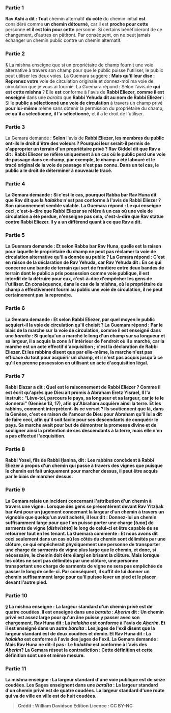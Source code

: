 
### Partie 1
<b>Rav Ashi a dit : Tout</b> chemin alternatif <b>du côté</b> du chemin initial <b>est</b> considéré comme <b>un chemin détourné,</b> car il est <b>proche pour cette</b> personne <b>et il est loin pour cette</b> personne. Si certains bénéficieront de ce changement, d'autres en pâtiront. Par conséquent, on ne peut jamais échanger un chemin public contre un chemin alternatif.

### Partie 2
§ La mishna enseigne que si un propriétaire de champ fournit une voie alternative à travers son champ pour que le public puisse l'utiliser, le public peut utiliser les deux voies. La Guemara suggère : <b>Mais qu'il leur dise : Reprenez votre</b> voie de circulation originale et donnez-moi ma</b> voie de circulation que je vous ai fournie. La Guemara répond : Selon l'avis de <b>qui</b> <b>est cette mishna</b> ? Elle <b>est</b> conforme à l'avis de <b>Rabbi Eliezer, comme il est enseigné</b> dans une <i>baraita</i> que <b>Rabbi Yehuda dit au nom de Rabbi Eliezer : </b> Si le <b>public a sélectionné une voie de circulation</b> à travers un champ privé <b>pour lui-même</b> même sans obtenir la permission du propriétaire du champ, <b>ce qu'il a sélectionné, il l'a sélectionné,</b> et il a le droit de l'utiliser.

### Partie 3
La Gemara demande : <b>Selon</b> l'avis de <b>Rabbi Eliezer, les membres du <b>public</b> ont-ils le droit d'être des <b>voleurs ?</b> Pourquoi leur serait-il permis de s'approprier un terrain d'un propriétaire privé ? <b>Rav Giddel dit</b> que <b>Rav a dit :</b> Rabbi Eliezer se réfère uniquement à un cas <b>où</b> le public <b>perd une voie de passage dans ce champ,</b> par exemple, le champ a été labouré et le tracé original de la voie de passage n'est pas connu. Dans un tel cas, le public a le droit de déterminer à nouveau le tracé.

### Partie 4
La Gemara demande : <b>Si c'est le cas, pourquoi Rabba bar Rav Huna dit</b> que <b>Rav dit</b> que la <b><i>halakha</i></b> n'est <b>pas conforme</b> à l'avis de <b>Rabbi Eliezer ?</b> Son raisonnement semble valable. La Guemara répond : Le <b>qui enseigne ceci,</b> c'est-à-dire que Rabbi Eliezer se réfère à un cas où une voie de circulation a été perdue, <b>n'enseigne pas cela,</b> c'est-à-dire que Rav statue contre Rabbi Eliezer. Il y a un différend quant à ce que Rav a dit.

### Partie 5
La Guemara demande : <b>Et</b> selon Rabba bar Rav Huna, <b>quelle est la raison</b> pour laquelle le propriétaire du champ ne peut pas réclamer la voie de circulation alternative qu'il a donnée au public ? La Gemara répond : C'est <b>en raison</b> de la déclaration <b>de Rav Yehuda, car Rav Yehuda dit :</b> En ce qui concerne une bande de terrain qui sert de <b>frontière</b> entre deux bandes de terrain <b>dont le public a pris possession</b> comme voie publique, <b>il est interdit de la détruire</b> pour eux, c'est-à-dire d'empêcher les gens de l'utiliser. En conséquence, dans le cas de la mishna, où le propriétaire du champ a effectivement fourni au public une voie de circulation, il ne peut certainement pas la reprendre.

### Partie 6
La Gemara demande : <b>Et</b> selon <b>Rabbi Eliezer, par quel</b> moyen <b>le public acquiert-il</b> la voie de circulation qu'il choisit ? La Guemara répond : <b>Par le biais</b> de la <b>marche</b> sur la voie de circulation, <b>comme il est enseigné</b> dans une <i>baraïta</i> : Si <b>quelqu'un a marché le long</b> d'un champ sur sa <b>longueur et sa largeur, il a acquis la zone</b> à l'intérieur de <b>l'endroit où il a marché,</b> car la marche est un acte effectif d'acquisition ; c'est <b>la déclaration de Rabbi Eliezer. Et les rabbins disent</b> que par elle-même, la <b>marche n'est pas</b> efficace <b>du tout</b> pour acquérir un champ, et il n'est pas acquis <b>jusqu'à ce qu'il en prenne possession</b> en utilisant un acte d'acquisition légal.

### Partie 7
<b>Rabbi Elazar a dit : Quel est le raisonnement de Rabbi Eliezer ? Comme il est écrit</b> qu'après que Dieu ait promis à Abraham Eretz Yisrael, Il l'a instruit : <b>"Lève-toi, parcours le pays, sa longueur et sa largeur, car je te le donnerai"</b> (Genèse 13, 17), afin qu'Abraham acquière ainsi la terre. <b>Et les rabbins,</b> comment interprètent-ils ce verset ? Ils soutiennent que <b>là,</b> dans la Genèse, c'est <b>en raison</b> de l'<b>amour de Dieu pour Abraham qu'il lui a dit</b> de faire <b>ceci, afin qu'il soit facile pour ses descendants de conquérir</b> le pays. Sa marche avait pour but de démontrer la promesse divine et de souligner ainsi la prétention de ses descendants à la terre, mais elle n'en a pas effectué l'acquisition.

### Partie 8
<b>Rabbi Yosei, fils de Rabbi Ḥanina, dit : Les rabbins concèdent à Rabbi Eliezer à propos d'un chemin</b> qui passe <b>à travers des vignes</b> que <b>puisque</b> le chemin <b>est fait</b> uniquement <b>pour marcher</b> dessus, <b>il peut être acquis par</b> le biais de <b>marcher</b> dessus.

### Partie 9
La Gemara relate un incident concernant l'attribution d'un chemin à travers une vigne : <b>Lorsque des gens <b>se présentèrent devant Rav Yitzḥak bar Ami</b> pour un jugement concernant la largeur d'un chemin à travers un vignoble que quelqu'un avait acheté, <b>il leur dit : Donnez-lui</b> un chemin suffisamment large <b>pour que l'on puisse porter une charge [<i>tuna</i>] de sarments de vigne [<i>dishvishta</i>]</b> le long de celui-ci <b>et</b> être capable de <b>se retourner</b> tout en les tenant. La Guemara commente : <b>Et nous avons dit</b> ceci <b>seulement</b> dans un cas <b>où les côtés du chemin <b>sont délimités par une clôture,</b> ce qui empêcherait physiquement une personne de transporter une charge de sarments de vigne plus large que le chemin, et donc, si nécessaire, le chemin doit être élargi en brisant la clôture. <b>Mais</b> lorsque les côtés <b>ne sont pas délimités par une clôture,</b> une personne transportant une charge de sarments de vigne ne sera pas empêchée de passer le long de celle-ci. Par conséquent, il suffit de lui donner un chemin suffisamment large <b>pour qu'il puisse lever</b> un <b>pied et le placer</b> devant l'autre <b>pied.</b>

### Partie 10
§ La mishna enseigne : La largeur standard d'un <b>chemin privé</b> est de <b>quatre coudées. Il est enseigné</b> dans une <i>baraita</i> : <b><i>Aḥerim</i> dit :</b> Un chemin privé est assez large <b>pour qu'un âne puisse y passer</b> <b>avec son chargement. Rav Huna dit :</b> La <b><i>halakha</i></b> est <b>conforme</b> à l'avis de <b><i>Aḥerim</i>. Et il est enseigné</b> dans <b>un autre</b> <i>baraita</i> : <b>Les juges de l'exil disent</b> que la largeur standard est de <b>deux coudées et demie</b>. Et Rav Huna dit :</b> La <b><i>halakha</i></b> est <b>conforme</b> à l'avis des <b>juges de l'exil.</b> La Gemara demande : <b>Mais Rav Huna ne dit-il pas :</b> Le <b><i>halakha</i></b> est <b>conforme</b> à l'avis des <b><i>Aḥerim</i>?</b> La Gemara résout la contradiction : <b>Cette</b> définition <b>et cette</b> définition <b>sont une</b> et même <b>mesure.</b>

### Partie 11
La mishna enseigne : La largeur standard d'une <b>voie publique</b> est de <b>seize coudées. Les Sages enseignent</b> dans une <i>baraïta</i> : La largeur standard d'un <b>chemin privé</b> est de <b>quatre coudées.</b> La largeur standard d'une <b>route</b> qui va <b>de ville en ville</b> est de <b>huit coudées.</b>

>Crédit : William Davidson Edition
>Licence : CC BY-NC